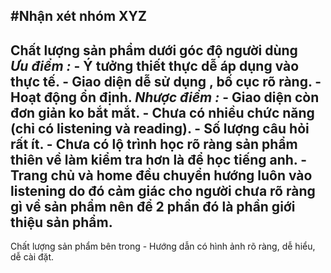 #Nhận xét nhóm XYZ
---
Chất lượng sản phẩm dưới góc độ người dùng	
	*Ưu điểm :*
	- Ý tưởng thiết thực dễ áp dụng vào thực tế.
	- Giao diện dễ sử dụng , bố cục rõ ràng.
	- Hoạt động ổn định.
	*Nhược điểm :*
	- Giao diện còn đơn giản ko bắt mắt.
	- Chưa có nhiều chức năng (chỉ có listening và reading).
	- Số lượng câu hỏi rất ít.
	- Chưa có lộ trình học rõ ràng sản phẩm thiên về làm kiểm tra hơn là để học tiếng anh.
	- Trang chủ và home đều chuyển hướng luôn vào listening do đó cảm giác cho người chưa rõ ràng gì về sản phẩm nên để 2 phần đó là phần giới thiệu sản phẩm.
---
Chất lượng sản phẩm bên trong
	- Hướng dẫn có hình ảnh rõ ràng, dễ hiểu, dễ cài đặt.
	
	
